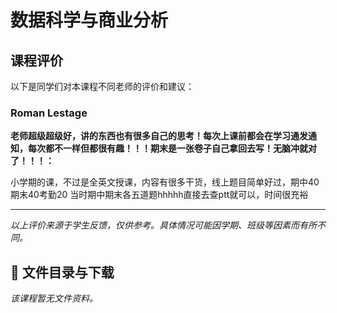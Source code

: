 # 数据科学与商业分析

## 课程评价

以下是同学们对本课程不同老师的评价和建议：

### Roman Lestage

**老师超级超级好，讲的东西也有很多自己的思考！每次上课前都会在学习通发通知，每次都不一样但都很有趣！！！期末是一张卷子自己拿回去写！无脑冲就对了！！！：**

小学期的课，不过是全英文授课，内容有很多干货，线上题目简单好过，期中40期末40考勤20 当时期中期末各五道题hhhhh直接去查ptt就可以，时间很充裕

---

*以上评价来源于学生反馈，仅供参考。具体情况可能因学期、班级等因素而有所不同。*
## 📄 文件目录与下载

_该课程暂无文件资料。_
